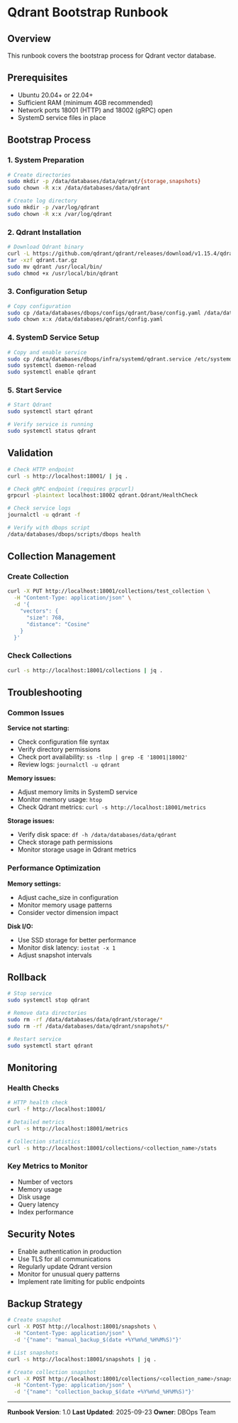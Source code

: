 # Qdrant Bootstrap Runbook

## Overview
This runbook covers the bootstrap process for Qdrant vector database.

## Prerequisites
- Ubuntu 20.04+ or 22.04+
- Sufficient RAM (minimum 4GB recommended)
- Network ports 18001 (HTTP) and 18002 (gRPC) open
- SystemD service files in place

## Bootstrap Process

### 1. System Preparation
```bash
# Create directories
sudo mkdir -p /data/databases/data/qdrant/{storage,snapshots}
sudo chown -R x:x /data/databases/data/qdrant

# Create log directory
sudo mkdir -p /var/log/qdrant
sudo chown -R x:x /var/log/qdrant
```

### 2. Qdrant Installation
```bash
# Download Qdrant binary
curl -L https://github.com/qdrant/qdrant/releases/download/v1.15.4/qdrant-x86_64-unknown-linux-gnu.tar.gz -o qdrant.tar.gz
tar -xzf qdrant.tar.gz
sudo mv qdrant /usr/local/bin/
sudo chmod +x /usr/local/bin/qdrant
```

### 3. Configuration Setup
```bash
# Copy configuration
sudo cp /data/databases/dbops/configs/qdrant/base/config.yaml /data/databases/qdrant/config.yaml
sudo chown x:x /data/databases/qdrant/config.yaml
```

### 4. SystemD Service Setup
```bash
# Copy and enable service
sudo cp /data/databases/dbops/infra/systemd/qdrant.service /etc/systemd/system/
sudo systemctl daemon-reload
sudo systemctl enable qdrant
```

### 5. Start Service
```bash
# Start Qdrant
sudo systemctl start qdrant

# Verify service is running
sudo systemctl status qdrant
```

## Validation
```bash
# Check HTTP endpoint
curl -s http://localhost:18001/ | jq .

# Check gRPC endpoint (requires grpcurl)
grpcurl -plaintext localhost:18002 qdrant.Qdrant/HealthCheck

# Check service logs
journalctl -u qdrant -f

# Verify with dbops script
/data/databases/dbops/scripts/dbops health
```

## Collection Management

### Create Collection
```bash
curl -X PUT http://localhost:18001/collections/test_collection \
  -H "Content-Type: application/json" \
  -d '{
    "vectors": {
      "size": 768,
      "distance": "Cosine"
    }
  }'
```

### Check Collections
```bash
curl -s http://localhost:18001/collections | jq .
```

## Troubleshooting

### Common Issues

**Service not starting:**
- Check configuration file syntax
- Verify directory permissions
- Check port availability: `ss -tlnp | grep -E '18001|18002'`
- Review logs: `journalctl -u qdrant`

**Memory issues:**
- Adjust memory limits in SystemD service
- Monitor memory usage: `htop`
- Check Qdrant metrics: `curl -s http://localhost:18001/metrics`

**Storage issues:**
- Verify disk space: `df -h /data/databases/data/qdrant`
- Check storage path permissions
- Monitor storage usage in Qdrant metrics

### Performance Optimization

**Memory settings:**
- Adjust cache_size in configuration
- Monitor memory usage patterns
- Consider vector dimension impact

**Disk I/O:**
- Use SSD storage for better performance
- Monitor disk latency: `iostat -x 1`
- Adjust snapshot intervals

## Rollback
```bash
# Stop service
sudo systemctl stop qdrant

# Remove data directories
sudo rm -rf /data/databases/data/qdrant/storage/*
sudo rm -rf /data/databases/data/qdrant/snapshots/*

# Restart service
sudo systemctl start qdrant
```

## Monitoring

### Health Checks
```bash
# HTTP health check
curl -f http://localhost:18001/

# Detailed metrics
curl -s http://localhost:18001/metrics

# Collection statistics
curl -s http://localhost:18001/collections/<collection_name>/stats
```

### Key Metrics to Monitor
- Number of vectors
- Memory usage
- Disk usage
- Query latency
- Index performance

## Security Notes
- Enable authentication in production
- Use TLS for all communications
- Regularly update Qdrant version
- Monitor for unusual query patterns
- Implement rate limiting for public endpoints

## Backup Strategy
```bash
# Create snapshot
curl -X POST http://localhost:18001/snapshots \
  -H "Content-Type: application/json" \
  -d '{"name": "manual_backup_$(date +%Y%m%d_%H%M%S)"}'

# List snapshots
curl -s http://localhost:18001/snapshots | jq .

# Create collection snapshot
curl -X POST http://localhost:18001/collections/<collection_name>/snapshots \
  -H "Content-Type: application/json" \
  -d '{"name": "collection_backup_$(date +%Y%m%d_%H%M%S)"}'
```

---
**Runbook Version**: 1.0
**Last Updated**: 2025-09-23
**Owner**: DBOps Team